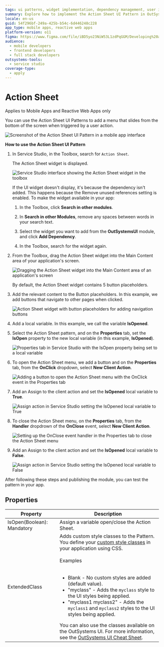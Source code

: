 ```yaml
---
tags: ui patterns, widget implementation, dependency management, user interface design, service studio tips
summary: Explore how to implement the Action Sheet UI Pattern in OutSystems 11 (O11) for mobile and reactive web apps.
locale: en-us
guid: 54f296bf-249a-425b-b54c-6d446248c228
app_type: mobile apps, reactive web apps
platform-version: o11
figma: https://www.figma.com/file/iBD5yo23NiW53L1zdPqGGM/Developing%20an%20Application?node-id=1295:18300
audience:
  - mobile developers
  - frontend developers
  - full stack developers
outsystems-tools:
  - service studio
coverage-type:
  - apply
---
```


# Action Sheet

<div class="info" markdown="1">

Applies to Mobile Apps and Reactive Web Apps only

</div>

You can use the Action Sheet UI Patterns to add a menu that slides from the bottom of the screen when triggered by a user action.

![Screenshot of the Action Sheet UI Pattern in a mobile app interface](images/actionsheet-1-ss.png "Action Sheet UI Pattern")

**How to use the Action Sheet UI Pattern**

1. In Service Studio, in the Toolbox, search for `Action Sheet`.

    The Action Sheet widget is displayed.

    ![Service Studio interface showing the Action Sheet widget in the toolbox](images/actionsheet-2-ss.png "Action Sheet Widget in Service Studio")

    If the UI widget doesn't display, it's because the dependency isn't added. This happens because the Remove unused references setting is enabled. To make the widget available in your app:

    1. In the Toolbox, click **Search in other modules**.

    1. In **Search in other Modules**, remove any spaces between words in your search text.
    
    1. Select the widget you want to add from the **OutSystemsUI** module, and click **Add Dependency**. 
    
    1. In the Toolbox, search for the widget again.

1. From the Toolbox, drag the Action Sheet widget into the Main Content area of your application's screen.

    ![Dragging the Action Sheet widget into the Main Content area of an application's screen](images/actionsheet-3-ss.png "Dragging Action Sheet Widget")

    By default, the Action Sheet widget contains 5 button placeholders. 

1. Add the relevant content to the Button placeholders. In this example, we add buttons that navigate to other pages when clicked. 

    ![Action Sheet widget with button placeholders for adding navigation buttons](images/actionsheet-5-ss.png "Adding Buttons to Action Sheet")

1. Add a local variable. In this example, we call the variable **IsOpened**. 

1. Select the Action Sheet pattern, and on the **Properties** tab, set the **IsOpen** property to the new local variable (in this example, **IsOpened**).

    ![Properties tab in Service Studio with the IsOpen property being set to a local variable](images/actionsheet-4-ss.png "Setting IsOpen Property")

1. To open the Action Sheet menu, we add a button and on the **Properties** tab, from the **OnClick** dropdown, select **New Client Action**.

    ![Adding a button to open the Action Sheet menu with the OnClick event in the Properties tab](images/actionsheet-6-ss.png "Creating OnClick Event")

1. Add an Assign to the client action and set the **IsOpened** local variable to **True**. 

    ![Assign action in Service Studio setting the IsOpened local variable to True](images/actionsheet-7-ss.png "Assigning True to IsOpened Variable")

1. To close the Action Sheet menu, on the **Properties** tab, from the **Handler** dropdrown of the **OnClose** event, select **New Client Action**.
    
    ![Setting up the OnClose event handler in the Properties tab to close the Action Sheet menu](images/actionsheet-8-ss.png "Creating OnClose Handler")

1. Add an Assign to the client action and set the **IsOpened** local variable to **False**. 

    ![Assign action in Service Studio setting the IsOpened local variable to False](images/actionsheet-9-ss.png "Assigning False to IsOpened Variable")

After following these steps and publishing the module, you can test the pattern in your app. 
       
## Properties

| Property                   | Description                                                                                                                                                                                                                                                                                                                                                                                                                                                                                                                                                                                                                       |
|----------------------------|-----------------------------------------------------------------------------------------------------------------------------------------------------------------------------------------------------------------------------------------------------------------------------------------------------------------------------------------------------------------------------------------------------------------------------------------------------------------------------------------------------------------------------------------------------------------------------------------------------------------------------------|
| IsOpen(Boolean): Mandatory | Assign a variable open/close the Action Sheet.                                                                                                                                                                                                                                                                                                                                                                                                                                                                                                                                                                                    |
| ExtendedClass              | Adds custom style classes to the Pattern. You define your [custom style classes](../../../look-feel/css.md) in your application using CSS.<br/><br/>Examples<br/><br/><ul><li>Blank - No custom styles are added (default value).</li><li>"myclass" - Adds the ``myclass`` style to the UI styles being applied.</li><li>"myclass1 myclass2" - Adds the ``myclass1`` and ``myclass2`` styles to the UI styles being applied.</li></ul>You can also use the classes available on the OutSystems UI. For more information, see the [OutSystems UI Cheat Sheet](https://outsystemsui.outsystems.com/OutSystemsUIWebsite/CheatSheet). |
